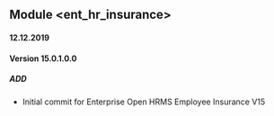 ## Module <ent_hr_insurance>

#### 12.12.2019
#### Version 15.0.1.0.0
##### ADD
- Initial commit for Enterprise Open HRMS Employee Insurance V15
